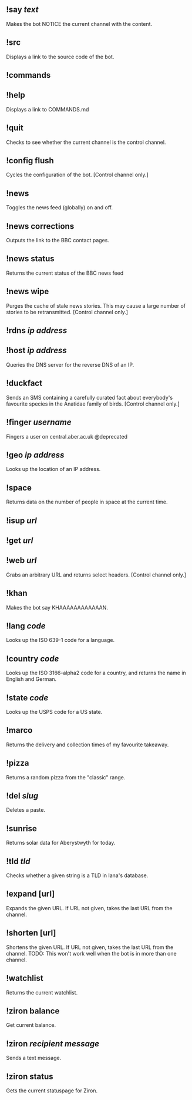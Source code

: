 ## !say _text_
   Makes the bot NOTICE the current channel with the content.
## !src
   Displays a link to the source code of the bot.
## !commands
## !help
   Displays a link to COMMANDS.md
## !quit
   Checks to see whether the current channel is the control channel.
## !config flush
   Cycles the configuration of the bot. [Control channel only.]
## !news
   Toggles the news feed (globally) on and off.
## !news corrections
   Outputs the link to the BBC contact pages.
## !news status
   Returns the current status of the BBC news feed
## !news wipe
   Purges the cache of stale news stories.
   This may cause a large number of stories to be retransmitted.
   [Control channel only.]
## !rdns _ip address_
## !host _ip address_
   Queries the DNS server for the reverse DNS of an IP.
## !duckfact
   Sends an SMS containing a carefully curated fact about everybody's
   favourite species in the Anatidae family of birds.
   [Control channel only.]
## !finger _username_
   Fingers a user on central.aber.ac.uk
   @deprecated
## !geo _ip address_
   Looks up the location of an IP address.
## !space
   Returns data on the number of people in space at the current time.
## !isup _url_
## !get _url_
## !web _url_
   Grabs an arbitrary URL and returns select headers.
   [Control channel only.]
## !khan
   Makes the bot say KHAAAAAAAAAAAAN.
## !lang _code_
   Looks up the ISO 639-1 code for a language.
## !country _code_
   Looks up the ISO 3166-alpha2 code for a country, and returns
   the name in English and German.
## !state _code_
   Looks up the USPS code for a US state.
## !marco
   Returns the delivery and collection times of my favourite takeaway.
## !pizza
   Returns a random pizza from the "classic" range.
## !del _slug_
   Deletes a paste.
## !sunrise
   Returns solar data for Aberystwyth for today.
## !tld _tld_
   Checks whether a given string is a TLD in Iana's database.
## !expand [url]
   Expands the given URL.
   If URL not given, takes the last URL from the channel.
## !shorten [url]
   Shortens the given URL.
   If URL not given, takes the last URL from the channel.
   TODO:
   This won't work well when the bot is in more than one channel.
## !watchlist
   Returns the current watchlist.
## !ziron balance
   Get current balance.
## !ziron _recipient_ _message_
   Sends a text message.
## !ziron status
   Gets the current statuspage for Ziron.
